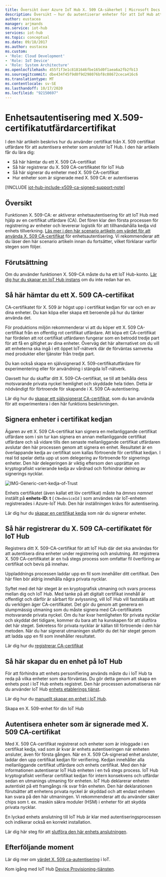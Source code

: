 ```yaml
---
title: Översikt över Azure IoT Hub X. 509 CA-säkerhet | Microsoft Docs
description: Översikt – hur du autentiserar enheter för att IoT Hub att använda X. 509 certifikat utfärdare.
author: eustacea
manager: arjmands
ms.service: iot-hub
services: iot-hub
ms.topic: conceptual
ms.date: 09/18/2017
ms.author: eustacea
ms.custom:
- 'Role: Cloud Development'
- 'Role: IoT Device'
- 'Role: System Architecture'
ms.openlocfilehash: 455f1f3e1c8181646fbe165d0f1aea6a2fb2fb13
ms.sourcegitcommit: dbe434f45f9d0f9d298076bf8c08672ceca416c6
ms.translationtype: MT
ms.contentlocale: sv-SE
ms.lasthandoff: 10/17/2020
ms.locfileid: "92150697"
---
```

# <a name="device-authentication-using-x509-ca-certificates"></a>Enhetsautentisering med X.509-certifikatutfärdarcertifikat

I den här artikeln beskrivs hur du använder certifikat från X. 509 certifikat utfärdare för att autentisera enheter som ansluter IoT Hub.  I den här artikeln får du lära dig:

* Så här hämtar du ett X. 509 CA-certifikat
* Så här registrerar du X. 509 CA-certifikatet för IoT Hub
* Så här signerar du enheter med X. 509 CA-certifikat
* Hur enheter som är signerade med X. 509 CA: er autentiseras

[!INCLUDE [iot-hub-include-x509-ca-signed-support-note](../../includes/iot-hub-include-x509-ca-signed-support-note.md)]

## <a name="overview"></a>Översikt

Funktionen X. 509-CA: er aktiverar enhetsautentisering för att IoT Hub med hjälp av en certifikat utfärdare (CA). Det fören klar den första processen för registrering av enheter och levererar logistik för att tillhandahålla kedja vid enhets tillverkning. [Läs mer i den här scenario artikeln om värdet för att använda X. 509 CA-certifikat](iot-hub-x509ca-concept.md) för enhetsautentisering.  Vi rekommenderar att du läser den här scenario artikeln innan du fortsätter, vilket förklarar varför stegen som följer.

## <a name="prerequisite"></a>Förutsättning

Om du använder funktionen X. 509-CA måste du ha ett IoT Hub-konto.  [Lär dig hur du skapar en IoT Hub instans](quickstart-send-telemetry-dotnet.md) om du inte redan har en.

## <a name="how-to-get-an-x509-ca-certificate"></a>Så här hämtar du ett X. 509 CA-certifikat

CA-certifikatet för X. 509 är högst upp i certifikat kedjan för var och en av dina enheter.  Du kan köpa eller skapa ett beroende på hur du tänker använda det.

För produktions miljön rekommenderar vi att du köper ett X. 509 CA-certifikat från en offentlig rot certifikat utfärdare. Att köpa ett CA-certifikat har fördelen att rot certifikat utfärdaren fungerar som en betrodd tredje part för att få en giltighet av dina enheter. Överväg det här alternativet om du vill att enheterna ska ingå i ett öppet IoT-nätverk där de förväntas samverka med produkter eller tjänster från tredje part.

Du kan också skapa en självsignerad X. 509-certifikatutfärdare för experimentering eller för användning i stängda IoT-nätverk.

Oavsett hur du skaffar ditt X. 509-CA-certifikat, se till att behålla dess motsvarande privata nyckel hemlighet och skyddade hela tiden.  Detta är nödvändigt för förtroende för skapande i X. 509 CA-autentisering.

Lär dig hur du [skapar ett självsignerat CA-certifikat](https://github.com/Azure/azure-iot-sdk-c/blob/master/tools/CACertificates/CACertificateOverview.md), som du kan använda för att experimentera i den här funktions beskrivningen.

## <a name="sign-devices-into-the-certificate-chain-of-trust"></a>Signera enheter i certifikat kedjan

Ägaren av ett X. 509 CA-certifikat kan signera en mellanliggande certifikat utfärdare som i sin tur kan signera en annan mellanliggande certifikat utfärdare och så vidare tills den senaste mellanliggande certifikat utfärdaren avslutar den här processen genom att signera en enhet. Resultatet är en överlappande kedja av certifikat som kallas förtroende för certifikat kedjan. I real tid spelar detta upp ut som delegering av förtroende för signerings enheter. Den här delegeringen är viktig eftersom den upprättar en kryptografiskt varierande kedja av vårdnad och förhindrar delning av signerings nycklar.

![IMG-Generic-cert-kedja-of-Trust](./media/generic-cert-chain-of-trust.png)

Enhets certifikatet (även kallat ett löv certifikat) måste ha *ämnes namnet* inställt på **enhets-ID: t** ( `CN=deviceId` ) som användes när IoT-enheten registrerades i Azure-IoT Hub. Den här inställningen krävs för autentisering.

Lär dig hur du [skapar en certifikat kedja](https://github.com/Azure/azure-iot-sdk-c/blob/master/tools/CACertificates/CACertificateOverview.md) som när du signerar enheter.

## <a name="how-to-register-the-x509-ca-certificate-to-iot-hub"></a>Så här registrerar du X. 509 CA-certifikatet för IoT Hub

Registrera ditt X. 509-CA-certifikat för att IoT Hub där det ska användas för att autentisera dina enheter under registrering och anslutning.  Att registrera X. 509 CA-certifikatet är en två stegs process som omfattar fil överföring av certifikat och bevis på innehav.

Uppladdnings processen laddar upp en fil som innehåller ditt certifikat.  Den här filen bör aldrig innehålla några privata nycklar.

Syftet med det här steget är en kryptografisk utmaning och svars process mellan dig och IoT Hub.  Med tanke på att digitalt certifikat innehåll är offentligt och därför är sårbart för avlyssning, vill IoT Hub vill fastställa att du verkligen äger CA-certifikatet.  Det gör du genom att generera en slumpmässig utmaning som du måste signera med CA-certifikatets motsvarande privata nyckel.  Om du har kvar hemligheten för privata nycklar och skyddat det tidigare, kommer du bara att ha kunskapen för att slutföra det här steget. Sekretess för privata nycklar är källan till förtroende i den här metoden.  När du har signerat utmaningen slutför du det här steget genom att ladda upp en fil som innehåller resultatet.

Lär dig hur du [registrerar CA-certifikat](iot-hub-security-x509-get-started.md#register-x509-ca-certificates-to-your-iot-hub)

## <a name="how-to-create-a-device-on-iot-hub"></a>Så här skapar du en enhet på IoT Hub

För att förhindra att enhets personifiering används måste du i IoT Hub ta reda på vilka enheter som ska förväntas.  Du gör detta genom att skapa en enhets post i IoT Hub enhets registret.  Den här processen automatiseras när du använder IoT Hub [enhets etablerings tjänst](https://azure.microsoft.com/blog/azure-iot-hub-device-provisioning-service-preview-automates-device-connection-configuration/). 

Lär dig hur du [manuellt skapar en enhet i IoT Hub](iot-hub-security-x509-get-started.md#create-an-x509-device-for-your-iot-hub).

Skapa en X. 509-enhet för din IoT Hub

## <a name="authenticating-devices-signed-with-x509-ca-certificates"></a>Autentisera enheter som är signerade med X. 509 CA-certifikat

Med X. 509 CA-certifikat registrerat och enheter som är inloggade i en certifikat kedja, vad som är kvar är enhets autentiseringen när enheten ansluter, även för första gången.  När en X. 509 CA-signerad enhet ansluter, laddar den upp certifikat kedjan för verifiering. Kedjan innehåller alla mellanliggande certifikat utfärdare och enhets certifikat.  Med den här informationen autentiserar IoT Hub enheten i en två stegs process.  IoT Hub kryptografiskt verifierar certifikat kedjan för intern konsekvens och utfärdar sedan en utmanings utmaning för enheten.  IoT Hub deklarerar enheten autentiskt på ett framgångs rik svar från enheten.  Den här deklarationen förutsätter att enhetens privata nyckel är skyddad och att endast enheten kan svara på den här utmaningen.  Vi rekommenderar att du använder säker chips som t. ex. maskin säkra moduler (HSM) i enheter för att skydda privata nycklar.

En lyckad enhets anslutning till IoT Hub är klar med autentiseringsprocessen och indikerar också en korrekt installation.

Lär dig här steg för att [slutföra den här enhets anslutningen](iot-hub-security-x509-get-started.md#authenticate-your-x509-device-with-the-x509-certificates).

## <a name="next-steps"></a>Efterföljande moment

Lär dig mer om [värdet X. 509 ca-autentisering](iot-hub-x509ca-concept.md) i IoT.

Kom igång med IoT Hub [Device Provisioning-tjänsten](../iot-dps/index.yml).